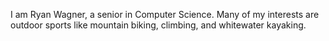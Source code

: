 I am Ryan Wagner, a senior in Computer Science. Many of my interests are outdoor sports like mountain biking, climbing, and whitewater kayaking. 
